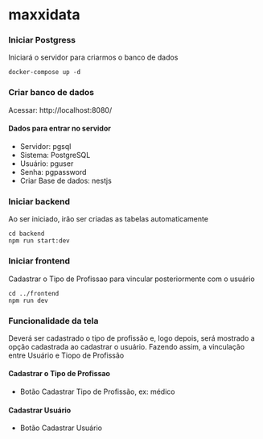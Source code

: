 # maxxidata

### Iniciar Postgress
Iniciará o servidor para criarmos o banco de dados
```
docker-compose up -d
```

### Criar banco de dados
Acessar: http://localhost:8080/
#### Dados para entrar no servidor
- Servidor: pgsql
- Sistema: PostgreSQL
- Usuário: pguser
- Senha: pgpassword
- Criar Base de dados: nestjs

### Iniciar backend
Ao ser iniciado, irão ser criadas as tabelas automaticamente
```
cd backend
npm run start:dev
```

### Iniciar frontend
Cadastrar o Tipo de Profissao para vincular posteriormente com o usuário
```
cd ../frontend
npm run dev
```
### Funcionalidade da tela
 Deverá ser cadastrado o tipo de profissão e, logo depois, será mostrado a opção cadastrada ao cadastrar o usuário. Fazendo assim, a vinculação entre Usuário e Tiopo de Profissão
 
#### Cadastrar o Tipo de Profissao
- Botão Cadastrar Tipo de Profissão, ex: médico

#### Cadastrar Usuário
- Botão Cadastrar Usuário
